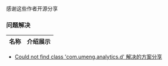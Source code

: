 感谢这些作者开源分享
### 问题解决
名称  | 介绍展示
:---: | --- 
* [Could not find class 'com.umeng.analytics.d' 解决的方案分享](http://blog.csdn.net/u010381752/article/details/50715854)
